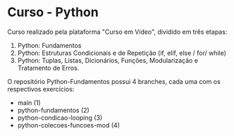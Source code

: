 # Curso - Python

Curso realizado pela plataforma "Curso em Vídeo", dividido em três etapas:

1. Python: Fundamentos
2. Python: Estruturas Condicionais e de Repetição (if, elif, else / for/ while)
3. Python: Tuplas, Listas, Dicionários, Funções, Modularização e Tratamento de Erros.

O repositório Python-Fundamentos possui 4 branches, cada uma com os respectivos exercícios:
- main (1)
- python-fundamentos (2)
- python-condicao-looping (3)
- python-colecoes-funcoes-mod (4)

